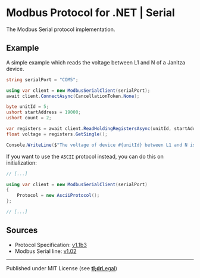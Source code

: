 # Modbus Protocol for .NET | Serial

The Modbus Serial protocol implementation.

## Example

A simple example which reads the voltage between L1 and N of a Janitza device.

```csharp
string serialPort = "COM5";

using var client = new ModbusSerialClient(serialPort);
await client.ConnectAsync(CancellationToken.None);

byte unitId = 5;
ushort startAddress = 19000;
ushort count = 2;

var registers = await client.ReadHoldingRegistersAsync(unitId, startAddress, count);
float voltage = registers.GetSingle();

Console.WriteLine($"The voltage of device #{unitId} between L1 and N is: {voltage:N2}V");
```

If you want to use the `ASCII` protocol instead, you can do this on initialization:

```csharp
// [...]

using var client = new ModbusSerialClient(serialPort)
{
	Protocol = new AsciiProtocol();
};

// [...]
```


## Sources

- Protocol Specification: [v1.1b3]
- Modbus Serial line: [v1.02]


---

Published under MIT License (see [**tl;dr**Legal])



[v1.1b3]:         https://modbus.org/docs/Modbus_Application_Protocol_V1_1b3.pdf
[v1.02]:          https://modbus.org/docs/Modbus_over_serial_line_V1_02.pdf
[**tl;dr**Legal]: https://www.tldrlegal.com/license/mit-license
